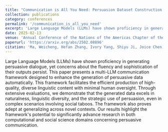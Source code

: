 ```yaml
---
title: "Communication is All You Need: Persuasion Dataset Construction via Multi-LLM Communication"
collection: publications
category: conferences
permalink: '/communication_is_all_you_need'
excerpt: 'Large Language Models (LLMs) have shown proficiency in generating persuasive dialogue, yet concerns about the fluency and sophistication of their outputs persist. This paper presents a multi-LLM communication framework designed to enhance the generation of persuasive data automatically. This framework facilitates the efficient production of high-quality, diverse linguistic content with minimal human oversight. Through extensive evaluations, we demonstrate that the generated data excels in naturalness, linguistic diversity, and the strategic use of persuasion, even in complex scenarios involving social taboos. The framework also proves adept at generalizing across novel contexts. Our results highlight the framework’s potential to significantly advance research in both computational and social science domains concerning persuasive communication.'
date: 2025-02-13
venue: 'Annual Conference of the Nations of the Americas Chapter of the Association for Computational Linguistics'
paperurl: 'https://arxiv.org/abs/2502.08896'
citation: 'Ma, Weicheng, Hefan Zhang, Ivory Yang, Shiyu Ji, Joice Chen, Farnoosh Hashemi, Shubham Mohole et al. &quot;Communication is All You Need: Persuasion Dataset Construction via Multi-LLM Communication.&quot; <i>arXiv preprint arXiv:2502.08896</i> (2025).'
---
```


Large Language Models (LLMs) have shown proficiency in generating persuasive dialogue, yet concerns about the fluency and sophistication of their outputs persist. This paper presents a multi-LLM communication framework designed to enhance the generation of persuasive data automatically. This framework facilitates the efficient production of high-quality, diverse linguistic content with minimal human oversight. Through extensive evaluations, we demonstrate that the generated data excels in naturalness, linguistic diversity, and the strategic use of persuasion, even in complex scenarios involving social taboos. The framework also proves adept at generalizing across novel contexts. Our results highlight the framework's potential to significantly advance research in both computational and social science domains concerning persuasive communication.